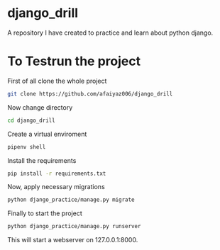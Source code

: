 # django_drill
A repository I have created to practice and learn about python django.
# To Testrun the project
First of all clone the whole project
```bash
git clone https://github.com/afaiyaz006/django_drill
```

Now change directory

```bash
cd django_drill
```

Create a virtual enviroment
```bash
pipenv shell
```

Install the requirements

```bash
pip install -r requirements.txt
```

Now, apply necessary  migrations

```bash
python django_practice/manage.py migrate

```

Finally to start the project

```bash
python django_practice/manage.py runserver
```

This will start a webserver on 127.0.0.1:8000.